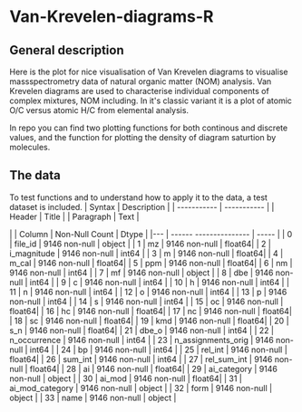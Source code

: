 # Van-Krevelen-diagrams-R
## General description
Here is the plot for nice visualisation of Van Krevelen diagrams to visualise massspectrometry data of natural organic matter (NOM) analysis.
Van Krevelen diagrams are used to characterise individual components of complex mixtures, NOM including. In it's classic variant it is a plot of atomic O/C versus atomic H/C from elemental analysis.

In repo you can find two plotting functions for both continous and discrete values, and the function for plotting the density of diagram saturtion by molecules. 


## The data
To test functions and to understand how to apply it to the data, a test dataset is included. 
| Syntax      | Description |
| ----------- | ----------- |
| Header      | Title       |
| Paragraph   | Text        |


|    | Column             | Non-Null Count | Dtype  |
|--- | ------              --------------- | -----  |
| 0  | file_id            | 9146 non-null  | object |
| 1  | mz                 | 9146 non-null  | float64|
| 2  | i_magnitude        | 9146 non-null  | int64  |
| 3  | m                  | 9146 non-null  | float64|
| 4  | m_cal              | 9146 non-null  | float64|
| 5  | ppm                | 9146 non-null  | float64|
| 6  | nm                 | 9146 non-null  | int64  |
| 7  | mf                 | 9146 non-null  | object |
| 8  | dbe                | 9146 non-null  | int64  |
| 9  | c                  | 9146 non-null  | int64  |
| 10 | h                  | 9146 non-null  | int64  |
| 11 | n                  | 9146 non-null  | int64  |
| 12 | o                  | 9146 non-null  | int64  |
| 13 | p                  | 9146 non-null  | int64  |
| 14 | s                  | 9146 non-null  | int64  |
| 15 | oc                 | 9146 non-null  | float64|
| 16 | hc                 | 9146 non-null  | float64|
| 17 | nc                 | 9146 non-null  | float64|
| 18 | sc                 | 9146 non-null  | float64|
| 19 | kmd                | 9146 non-null  | float64|
| 20 | s_n                | 9146 non-null  | float64|
| 21 | dbe_o              | 9146 non-null  | int64  |
| 22 | n_occurrence       | 9146 non-null  | int64  |
| 23 | n_assignments_orig | 9146 non-null  | int64  |
| 24 | bp                 | 9146 non-null  | int64  |
| 25 | rel_int            | 9146 non-null  | float64|
| 26 | sum_int            | 9146 non-null  | int64  |
| 27 | rel_sum_int        | 9146 non-null  | float64|
| 28 | ai                 | 9146 non-null  | float64|
| 29 | ai_category        | 9146 non-null  | object |
| 30 | ai_mod             | 9146 non-null  | float64|
| 31 | ai_mod_category    | 9146 non-null  | object |
| 32 | form               | 9146 non-null  | object |
| 33 | name               | 9146 non-null  | object |
